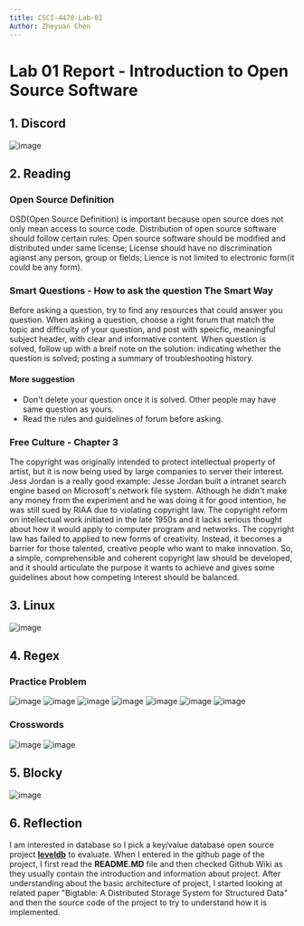 ```yaml
---
title: CSCI-4470-Lab-01
Author: Zheyuan Chen
---
```

# Lab 01 Report - Introduction to Open Source Software
## 1. Discord
![image](image/discord.png "message")

## 2. Reading
### Open Source Definition
OSD(Open Source Definition) is important because open source does not only mean access to source code. Distribution of open source software should follow certain rules: Open source software should be modified and distributed under same license; License should have no discrimination agianst any person, group or fields; Lience is not limited to electronic form(it could be any form).
### Smart Questions - How to ask the question The Smart Way
Before asking a question, try to find any resources that could answer you question.
When asking a question, choose a right forum that match the topic and difficulty of your question, and post with speicfic, meaningful subject header, with clear and informative content. When question is solved, follow up with a breif note on the solution: indicating whether the question is solved; posting a summary of troubleshooting history.
#### More suggestion
- Don't delete your question once it is solved. Other people may have same question as yours.
- Read the rules and guidelines of forum before asking.
### Free Culture - Chapter 3
 The copyright was originally intended to protect intellectual property of artist, but it is now being used by large companies to server their interest. Jess Jordan is a really good example: 
 Jesse Jordan built a intranet search engine based on Microsoft's network file system. Although he didn't make any money from the experiment and he was doing it for good intention, he was still sued by RIAA due to violating copyright law. The copyright reform on intellectual work initiated in the late 1950s and it lacks serious thought about how it would apply to computer program and networks.
The copyright law has failed to applied to new forms of creativity. Instead, it becomes a barrier for those talented, creative people who want to make innovation. So, a simple, comprehensible and coherent copyright law should be developed, and it should articulate the purpose it wants to achieve and gives some guidelines about how competing interest should be balanced.

## 3. Linux
![image](image/tree.png "man tree")

## 4. Regex
### Practice Problem
![image](image/exec1.png "practice problem1")
![image](image/exec2.png "practice problem2")
![image](image/exec3.png "practice problem3")
![image](image/exec4.png "practice problem4")
![image](image/exec5.png "practice problem5")
![image](image/exec6.png "practice problem6")
![image](image/exec7.png "practice problem7")
### Crosswords
![image](image/puzzle.png "puzzle")
![image](image/stats.png "stats")

## 5. Blocky
![image](image/blocky.png "blocky")

## 6. Reflection
I am  interested in database so I pick a key/value database open source project **[leveldb](https://github.com/google/leveldb)** to evaluate. When I entered in the github page of the project, I first read the **README.MD** file and then checked Github Wiki as they usually contain the introduction and information about project. After understanding about the basic architecture of project, I started looking at related paper "Bigtable: A Distributed Storage System for Structured Data" and then the source code of the project to try to understand how it is implemented.